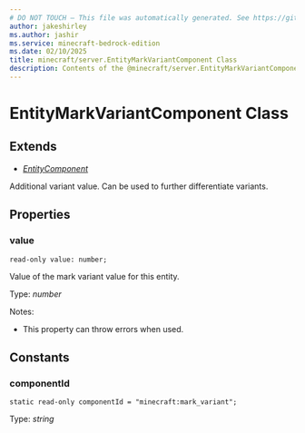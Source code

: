 ```yaml
---
# DO NOT TOUCH — This file was automatically generated. See https://github.com/mojang/minecraftapidocsgenerator to modify descriptions, examples, etc.
author: jakeshirley
ms.author: jashir
ms.service: minecraft-bedrock-edition
ms.date: 02/10/2025
title: minecraft/server.EntityMarkVariantComponent Class
description: Contents of the @minecraft/server.EntityMarkVariantComponent class.
---
```

# EntityMarkVariantComponent Class

## Extends
- [*EntityComponent*](EntityComponent.md)

Additional variant value. Can be used to further differentiate variants.

## Properties

### **value**
`read-only value: number;`

Value of the mark variant value for this entity.

Type: *number*

Notes:
  - This property can throw errors when used.

## Constants

### **componentId**
`static read-only componentId = "minecraft:mark_variant";`

Type: *string*
